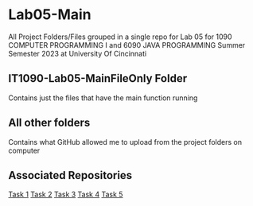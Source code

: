 # Lab05-Main
All Project Folders/Files grouped in a single repo for Lab 05 for 1090 COMPUTER PROGRAMMING I and 6090 JAVA PROGRAMMING Summer Semester 2023 at University Of Cincinnati

## IT1090-Lab05-MainFileOnly Folder
Contains just the files that have the main function running

## All other folders
Contains what GitHub allowed me to upload from the project folders on computer

## Associated Repositories
[Task 1](https://github.com/PipoAT/ShipCostCalculator)
[Task 2](https://github.com/PipoAT/BirthMonth)
[Task 3](https://github.com/PipoAT/PartyAffiliation)
[Task 4](https://github.com/PipoAT/TheaterKiosk)
[Task 5](https://github.com/PipoAT/NumCompare)
